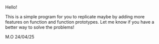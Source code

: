 Hello!

This is a simple program for you to replicate maybe by adding more features on function and function prototypes.
Let me know if you have a better way to solve the problems!

M.O 24/04/25
